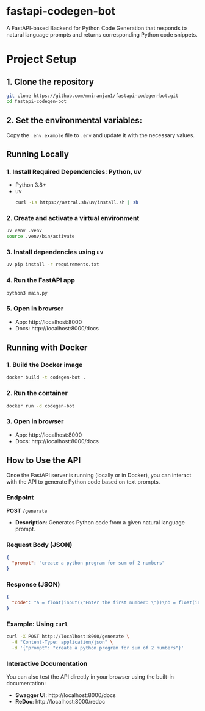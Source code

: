 # fastapi-codegen-bot
A FastAPI-based Backend for Python Code Generation that responds to natural language
prompts and returns corresponding Python code snippets.

# Project Setup
## 1. Clone the repository
```bash
git clone https://github.com/mniranjan1/fastapi-codegen-bot.git
cd fastapi-codegen-bot
```
## 2. Set the environmental variables:
Copy the `.env.example` file to `.env` and update it with the necessary values.

## Running Locally
### 1. Install Required Dependencies: Python, uv
- Python 3.8+
- uv 
    ```bash
    curl -Ls https://astral.sh/uv/install.sh | sh
    ````
### 2. Create and activate a virtual environment
```bash
uv venv .venv
source .venv/bin/activate
```
### 3. Install dependencies using `uv`
```bash
uv pip install -r requirements.txt
```
### 4. Run the FastAPI app
```bash
python3 main.py
```
### 5. Open in browser
- App: http://localhost:8000
- Docs: http://localhost:8000/docs

## Running with Docker
### 1. Build the Docker image
```bash
docker build -t codegen-bot .
```
### 2. Run the container
```bash
docker run -d codegen-bot
```
### 3. Open in browser
- App: http://localhost:8000
- Docs: http://localhost:8000/docs

## How to Use the API

Once the FastAPI server is running (locally or in Docker), you can interact with the API to generate Python code based on text prompts.

### Endpoint

**POST** `/generate`

- **Description**: Generates Python code from a given natural language prompt.

### Request Body (JSON)

```json
{
  "prompt": "create a python program for sum of 2 numbers"
}
```

### Response (JSON)

```json
{
  "code": "a = float(input(\"Enter the first number: \"))\nb = float(input(\"Enter the second number: \"))\nprint(\"The sum is:\", a + b)"
}
```

### Example: Using `curl`

```bash
curl -X POST http://localhost:8000/generate \
  -H "Content-Type: application/json" \
  -d '{"prompt": "create a python program for sum of 2 numbers"}'
```

### Interactive Documentation

You can also test the API directly in your browser using the built-in documentation:

- **Swagger UI**: http://localhost:8000/docs
- **ReDoc**: http://localhost:8000/redoc
